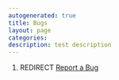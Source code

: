 ```yaml
---
autogenerated: true
title: Bugs
layout: page
categories: 
description: test description
---
```


1.  REDIRECT [Report a Bug](Report_a_Bug)
